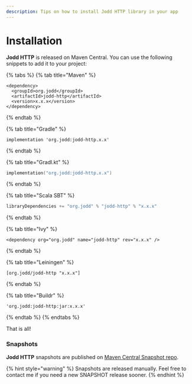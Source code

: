 ```yaml
---
description: Tips on how to install Jodd HTTP library in your app
---
```


# Installation

**Jodd HTTP** is released on Maven Central. You can use the following snippets to add it to your project:

{% tabs %}
{% tab title="Maven" %}
```markup
<dependency>
  <groupId>org.jodd</groupId>
  <artifactId>jodd-http</artifactId>
  <version>x.x.x</version>
</dependency>
```
{% endtab %}

{% tab title="Gradle" %}
```text
implementation 'org.jodd:jodd-http.x.x'
```
{% endtab %}

{% tab title="Gradl.kt" %}
```kotlin
implementation("org.jodd:jodd-http.x.x")
```
{% endtab %}

{% tab title="Scala SBT" %}
```scala
libraryDependencies += "org.jodd" % "jodd-http" % "x.x.x"
```
{% endtab %}

{% tab title="Ivy" %}
```markup
<dependency org="org.jodd" name="jodd-http" rev="x.x.x" />
```
{% endtab %}

{% tab title="Leiningen" %}
```
[org.jodd/jodd-http "x.x.x"]
```
{% endtab %}

{% tab title="Buildr" %}
```
'org.jodd:jodd-http:jar:x.x.x'
```
{% endtab %}
{% endtabs %}

That is all!

### Snapshots

**Jodd HTTP** snapshots are published on [Maven Central Snapshot repo](https://oss.sonatype.org/content/repositories/snapshots/org/jodd/jodd-lagarto/).

{% hint style="warning" %}
Snapshots are released manually. Feel free to contact me if you need a new SNAPSHOT release sooner.
{% endhint %}

